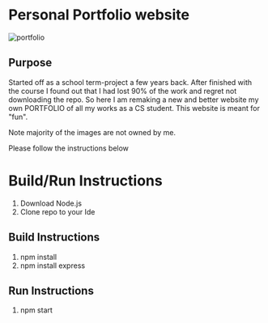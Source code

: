 # Personal Portfolio website
![portfolio](https://github.com/ayanamesu/Web-Software/assets/81396481/3f8e4642-b9a1-4a43-b7b3-dd8804659ab6)
## Purpose

Started off as a school term-project a few years back. After finished with the course I found out that I had lost 90% of the work and regret not downloading the repo. So here I am remaking a new and better website my own PORTFOLIO of all my works as a CS student. This website is meant for "fun".

Note majority of the images are not owned by me.

Please follow the instructions below 

# Build/Run Instructions
1. Download Node.js
2. Clone repo to your Ide
## Build Instructions
1. npm install
2. npm install express

## Run Instructions
1. npm start

